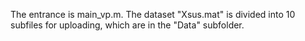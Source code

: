The entrance is main_vp.m.
The dataset "Xsus.mat" is divided into 10 subfiles for uploading, which are in the "Data" subfolder.
